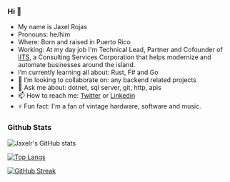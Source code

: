 ### Hi 👋

- My name is Jaxel Rojas 
- Pronouns: he/him
- Where: Born and raised in Puerto Rico
- Working: At my day job I'm Technical Lead, Partner and Cofounder of [IITS](https://www.iitspr.com/), a Consulting Services Corporation that helps modernize and automate businesses around the island.
- I’m currently learning all about: Rust, F# and Go
- 🌱 I’m looking to collaborate on: any backend related projects
- 💬 Ask me about: dotnet, sql server, git, http, apis
- 📫 How to reach me: [Twitter](https://twitter.com/jaxelr) or [Linkedin](https://www.linkedin.com/in/jaxelr/)
- ⚡ Fun fact: I'm a fan of vintage hardware, software and music.

### Github Stats

![Jaxelr's GitHub stats](https://github-readme-stats.vercel.app/api?username=jaxelr&show_icons=true&count_private=true&theme=tokyonight)

[![Top Langs](https://github-readme-stats.vercel.app/api/top-langs/?username=jaxelr&theme=tokyonight)](https://github.com/anuraghazra/github-readme-stats)

[![GitHub Streak](https://github-readme-streak-stats.herokuapp.com/?user=jaxelr&theme=tokyonight)](https://git.io/streak-stats)
